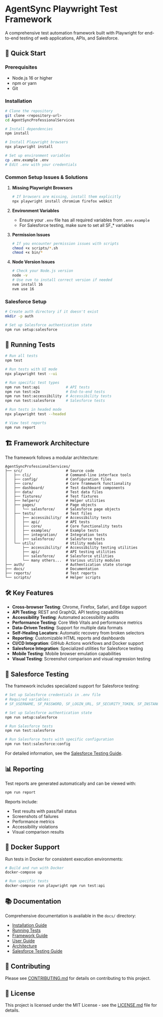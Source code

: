 # AgentSync Playwright Test Framework

A comprehensive test automation framework built with Playwright for end-to-end testing of web applications, APIs, and Salesforce.

## 🚀 Quick Start

### Prerequisites
- Node.js 16 or higher
- npm or yarn
- Git

### Installation

```bash
# Clone the repository
git clone <repository-url>
cd AgentSyncProfessionalServices

# Install dependencies
npm install

# Install Playwright browsers
npx playwright install

# Set up environment variables
cp .env.example .env
# Edit .env with your credentials
```

### Common Setup Issues & Solutions

1. **Missing Playwright Browsers**
   ```bash
   # If browsers are missing, install them explicitly
   npx playwright install chromium firefox webkit
   ```

2. **Environment Variables**
   - Ensure your `.env` file has all required variables from `.env.example`
   - For Salesforce testing, make sure to set all SF_* variables

3. **Permission Issues**
   ```bash
   # If you encounter permission issues with scripts
   chmod +x scripts/*.sh
   chmod +x bin/*
   ```

4. **Node Version Issues**
   ```bash
   # Check your Node.js version
   node -v
   # Use nvm to install correct version if needed
   nvm install 16
   nvm use 16
   ```

### Salesforce Setup

```bash
# Create auth directory if it doesn't exist
mkdir -p auth

# Set up Salesforce authentication state
npm run setup:salesforce
```

## 🧪 Running Tests

```bash
# Run all tests
npm test

# Run tests with UI mode
npx playwright test --ui

# Run specific test types
npm run test:api            # API tests
npm run test:e2e            # End-to-end tests
npm run test:accessibility  # Accessibility tests
npm run test:salesforce     # Salesforce tests

# Run tests in headed mode
npx playwright test --headed

# View test reports
npm run report
```

## 🏗️ Framework Architecture

The framework follows a modular architecture:

```
AgentSyncProfessionalServices/
├── src/                    # Source code
│   ├── cli/                # Command-line interface tools
│   ├── config/             # Configuration files
│   ├── core/               # Core framework functionality
│   ├── dashboard/          # Test dashboard components
│   ├── data/               # Test data files
│   ├── fixtures/           # Test fixtures
│   ├── helpers/            # Helper utilities
│   ├── pages/              # Page objects
│   │   └── salesforce/     # Salesforce page objects
│   ├── tests/              # Test files
│   │   ├── accessibility/  # Accessibility tests
│   │   ├── api/            # API tests
│   │   ├── core/           # Core functionality tests
│   │   ├── examples/       # Example tests
│   │   ├── integration/    # Integration tests
│   │   ├── salesforce/     # Salesforce tests
│   └── utils/              # Utility modules
│       ├── accessibility/  # Accessibility testing utilities
│       ├── api/            # API testing utilities
│       ├── salesforce/     # Salesforce utilities
│       └── many others...  # Various utility modules
├── auth/                   # Authentication state storage
├── docs/                   # Documentation
├── reports/                # Test reports
└── scripts/                # Helper scripts
```

## 🛠️ Key Features

- **Cross-browser Testing**: Chrome, Firefox, Safari, and Edge support
- **API Testing**: REST and GraphQL API testing capabilities
- **Accessibility Testing**: Automated accessibility audits
- **Performance Testing**: Core Web Vitals and performance metrics
- **Data-Driven Testing**: Support for multiple data formats
- **Self-Healing Locators**: Automatic recovery from broken selectors
- **Reporting**: Customizable HTML reports and dashboards
- **CI/CD Integration**: GitHub Actions workflows and Docker support
- **Salesforce Integration**: Specialized utilities for Salesforce testing
- **Mobile Testing**: Mobile browser emulation capabilities
- **Visual Testing**: Screenshot comparison and visual regression testing

## 🔌 Salesforce Testing

The framework includes specialized support for Salesforce testing:

```bash
# Set up Salesforce credentials in .env file
# Required variables:
# SF_USERNAME, SF_PASSWORD, SF_LOGIN_URL, SF_SECURITY_TOKEN, SF_INSTANCE_URL

# Set up Salesforce authentication state
npm run setup:salesforce

# Run Salesforce tests
npm run test:salesforce

# Run Salesforce tests with specific configuration
npm run test:salesforce:config
```

For detailed information, see the [Salesforce Testing Guide](docs/salesforce-testing-guide.md).

## 📊 Reporting

Test reports are generated automatically and can be viewed with:

```bash
npm run report
```

Reports include:
- Test results with pass/fail status
- Screenshots of failures
- Performance metrics
- Accessibility violations
- Visual comparison results

## 🐳 Docker Support

Run tests in Docker for consistent execution environments:

```bash
# Build and run with Docker
docker-compose up

# Run specific tests
docker-compose run playwright npm run test:api
```

## 📚 Documentation

Comprehensive documentation is available in the `docs/` directory:

- [Installation Guide](docs/INSTALLATION.md)
- [Running Tests](docs/RUNNING_TESTS.md)
- [Framework Guide](docs/FRAMEWORK_GUIDE.md)
- [User Guide](docs/USER_GUIDE.md)
- [Architecture](docs/ARCHITECTURE.md)
- [Salesforce Testing Guide](docs/salesforce-testing-guide.md)

## 🤝 Contributing

Please see [CONTRIBUTING.md](docs/CONTRIBUTING.md) for details on contributing to this project.

## 📄 License

This project is licensed under the MIT License - see the [LICENSE.md](LICENSE.md) file for details.